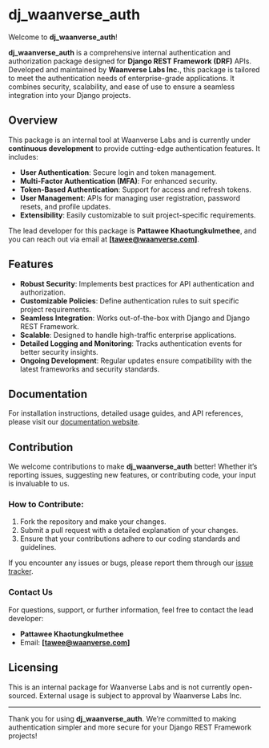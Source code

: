 # dj_waanverse_auth

Welcome to **dj_waanverse_auth**!

**dj_waanverse_auth** is a comprehensive internal authentication and authorization package designed for **Django REST Framework (DRF)** APIs. Developed and maintained by **Waanverse Labs Inc.**, this package is tailored to meet the authentication needs of enterprise-grade applications. It combines security, scalability, and ease of use to ensure a seamless integration into your Django projects.

## Overview
This package is an internal tool at Waanverse Labs and is currently under **continuous development** to provide cutting-edge authentication features. It includes:

- **User Authentication**: Secure login and token management.
- **Multi-Factor Authentication (MFA)**: For enhanced security.
- **Token-Based Authentication**: Support for access and refresh tokens.
- **User Management**: APIs for managing user registration, password resets, and profile updates.
- **Extensibility**: Easily customizable to suit project-specific requirements.

The lead developer for this package is **Pattawee Khaotungkulmethee**, and you can reach out via email at **[tawee@waanverse.com]**.

## Features
- **Robust Security**: Implements best practices for API authentication and authorization.
- **Customizable Policies**: Define authentication rules to suit specific project requirements.
- **Seamless Integration**: Works out-of-the-box with Django and Django REST Framework.
- **Scalable**: Designed to handle high-traffic enterprise applications.
- **Detailed Logging and Monitoring**: Tracks authentication events for better security insights.
- **Ongoing Development**: Regular updates ensure compatibility with the latest frameworks and security standards.

## Documentation
For installation instructions, detailed usage guides, and API references, please visit our [documentation website](https://dj-waanverse-auth.waanverse.com/).

## Contribution
We welcome contributions to make **dj_waanverse_auth** better! Whether it’s reporting issues, suggesting new features, or contributing code, your input is invaluable to us.

### How to Contribute:
1. Fork the repository and make your changes.
2. Submit a pull request with a detailed explanation of your changes.
3. Ensure that your contributions adhere to our coding standards and guidelines.

If you encounter any issues or bugs, please report them through our [issue tracker](https://github.com/Theetawee/DJ_WAANVERSE_AUTH/issues).

### Contact Us
For questions, support, or further information, feel free to contact the lead developer:
- **Pattawee Khaotungkulmethee**
- Email: **[tawee@waanverse.com]**

## Licensing
This is an internal package for Waanverse Labs and is not currently open-sourced. External usage is subject to approval by Waanverse Labs Inc.

---

Thank you for using **dj_waanverse_auth**. We’re committed to making authentication simpler and more secure for your Django REST Framework projects!

